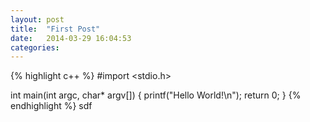 ```yaml
---
layout: post
title:  "First Post"
date:   2014-03-29 16:04:53
categories: 
---
```


{% highlight c++ %}
#import <stdio.h>

int main(int argc, char* argv[]) {
    printf("Hello World!\n");
    return 0;
}
{% endhighlight %}
sdf

